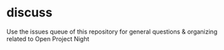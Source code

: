 # discuss
Use the issues queue of this repository for general questions &amp; organizing related to Open Project Night
